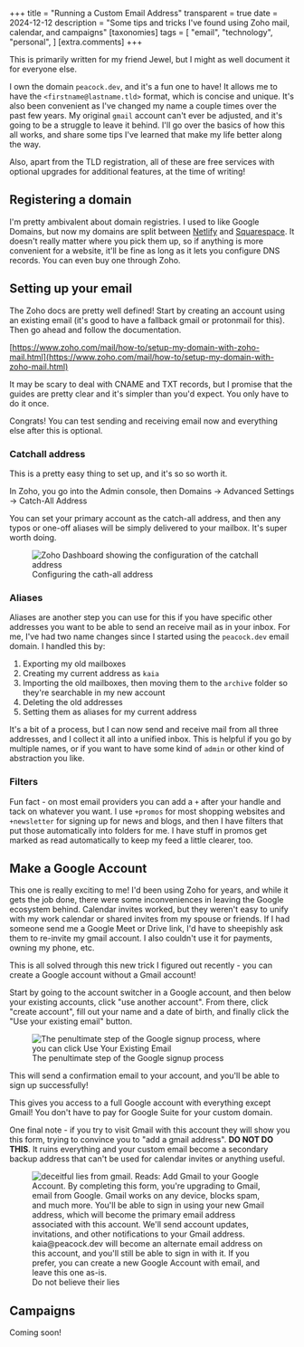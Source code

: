 +++
title = "Running a Custom Email Address"
transparent = true
date = 2024-12-12
description = "Some tips and tricks I've found using Zoho mail, calendar, and campaigns"
[taxonomies]
tags = [
    "email",
    "technology",
    "personal",
  ]
[extra.comments]
+++

This is primarily written for my friend Jewel, but I might as well document it for everyone else.

I own the domain `peacock.dev`, and it's a fun one to have! It allows me to have the `<firstname@lastname.tld>` format, which is concise and unique. It's also been convenient as I've changed my name a couple times over the past few years. My original `gmail` account can't ever be adjusted, and it's going to be a struggle to leave it behind. I'll go over the basics of how this all works, and share some tips I've learned that make my life better along the way.

Also, apart from the TLD registration, all of these are free services with optional upgrades for additional features, at the time of writing!

## Registering a domain

I'm pretty ambivalent about domain registries. I used to like Google Domains, but now my domains are split between [Netlify](https://app.netlify.com) and [Squarespace](https://domains.squarespace.com/). It doesn't really matter where you pick them up, so if anything is more convenient for a website, it'll be fine as long as it lets you configure DNS records. You can even buy one through Zoho.

## Setting up your email

The Zoho docs are pretty well defined! Start by creating an account using an existing email (it's good to have a fallback gmail or protonmail for this). Then go ahead and follow the documentation.

[https://www.zoho.com/mail/how-to/setup-my-domain-with-zoho-mail.html](https://www.zoho.com/mail/how-to/setup-my-domain-with-zoho-mail.html)

It may be scary to deal with CNAME and TXT records, but I promise that the guides are pretty clear and it's simpler than you'd expect. You only have to do it once.

Congrats! You can test sending and receiving email now and everything else after this is optional.

### Catchall address

This is a pretty easy thing to set up, and it's so so worth it.

In Zoho, you go into the Admin console, then Domains -> Advanced Settings -> Catch-All Address

You can set your primary account as the catch-all address, and then any typos or one-off aliases will be simply delivered to your mailbox. It's super worth doing.

<figure >
  <img src="catchall.png" alt="Zoho Dashboard showing the configuration of the catchall address" style="max-height: 450px"/>
  <figcaption>Configuring the cath-all address</figcaption>
</figure>

### Aliases

Aliases are another step you can use for this if you have specific other addresses you want to be able to send an receive mail as in your inbox. For me, I've had two name changes since I started using the `peacock.dev` email domain. I handled this by:

1. Exporting my old mailboxes
2. Creating my current address as `kaia`
3. Importing the old mailboxes, then moving them to the `archive` folder so they're searchable in my new account
4. Deleting the old addresses
5. Setting them as aliases for my current address

It's a bit of a process, but I can now send and receive mail from all three addresses, and I collect it all into a unified inbox. This is helpful if you go by multiple names, or if you want to have some kind of `admin` or other kind of abstraction you like.

### Filters

Fun fact - on most email providers you can add a `+` after your handle and tack on whatever you want. I use `+promos` for most shopping websites and `+newsletter` for signing up for news and blogs, and then I have filters that put those automatically into folders for me. I have stuff in promos get marked as read automatically to keep my feed a little clearer, too.

## Make a Google Account

This one is really exciting to me! I'd been using Zoho for years, and while it gets the job done, there were some inconveniences in leaving the Google ecosystem behind. Calendar invites worked, but they weren't easy to unify with my work calendar or shared invites from my spouse or friends. If I had someone send me a Google Meet or Drive link, I'd have to sheepishly ask them to re-invite my gmail account. I also couldn't use it for payments, owning my phone, etc.

This is all solved through this new trick I figured out recently - you can create a Google account without a Gmail account!

Start by going to the account switcher in a Google account, and then below your existing accounts, click "use another account". From there, click "create account", fill out your name and a date of birth, and finally click the "Use your existing email" button.

<figure >
  <img src="use-existing.png" alt="The penultimate step of the Google signup process, where you can click Use Your Existing Email" style="max-height: 450px"/>
  <figcaption>The penultimate step of the Google signup process</figcaption>
</figure>

This will send a confirmation email to your account, and you'll be able to sign up successfully!

This gives you access to a full Google account with everything except Gmail! You don't have to pay for Google Suite for your custom domain.

One final note - if you try to visit Gmail with this account they will show you this form, trying to convince you to "add a gmail address". **DO NOT DO THIS**. It ruins everything and your custom email become a secondary backup address that can't be used for calendar invites or anything useful.

<figure >
  <img src="gmail-lies.png" alt="deceitful lies from gmail. Reads:  Add Gmail to your Google Account. By completing this form, you're upgrading to Gmail, email from Google. Gmail works on any device, blocks spam, and much more. You'll be able to sign in using your new Gmail address, which will become the primary email address associated with this account. We'll send account updates, invitations, and other notifications to your Gmail address. kaia@peacock.dev will become an alternate email address on this account, and you'll still be able to sign in with it. If you prefer, you can create a new Google Account with email, and leave this one as-is." style="max-height: 450px"/>
  <figcaption>Do not believe their lies</figcaption>
</figure>

## Campaigns

Coming soon!
